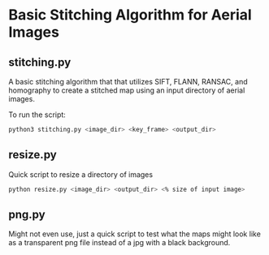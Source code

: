# Basic Stitching Algorithm for Aerial Images

## stitching.py

A basic stitching algorithm that that utilizes SIFT, FLANN, RANSAC, and homography to create a stitched map using an input directory of aerial images.

To run the script:

```bash
python3 stitching.py <image_dir> <key_frame> <output_dir>
```

## resize.py

Quick script to resize a directory of images

```bash
python resize.py <image_dir> <output_dir> <% size of input image>
```

## png.py

Might not even use, just a quick script to test what the maps might look like as a transparent png file instead of a jpg with a black background.


